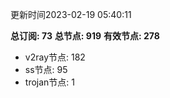 更新时间2023-02-19 05:40:11

**总订阅: 73**
**总节点: 919**
**有效节点: 278**
- v2ray节点: 182
- ss节点: 95
- trojan节点: 1
